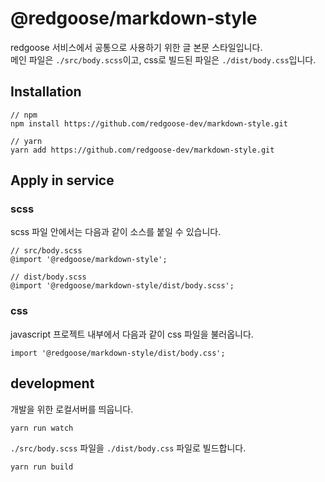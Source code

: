 # @redgoose/markdown-style

redgoose 서비스에서 공통으로 사용하기 위한 글 본문 스타일입니다.  
메인 파일은 `./src/body.scss`이고, css로 빌드된 파일은 `./dist/body.css`입니다.


## Installation

```
// npm
npm install https://github.com/redgoose-dev/markdown-style.git

// yarn
yarn add https://github.com/redgoose-dev/markdown-style.git
```


## Apply in service

### scss

scss 파일 안에서는 다음과 같이 소스를 붙일 수 있습니다.

```
// src/body.scss
@import '@redgoose/markdown-style';

// dist/body.scss
@import '@redgoose/markdown-style/dist/body.scss';
```

### css

javascript 프로젝트 내부에서 다음과 같이 css 파일을 불러옵니다.

```
import '@redgoose/markdown-style/dist/body.css';
```


## development

개발을 위한 로컬서버를 띄웁니다.

```
yarn run watch
```

`./src/body.scss` 파일을 `./dist/body.css` 파일로 빌드합니다.

```
yarn run build
```
